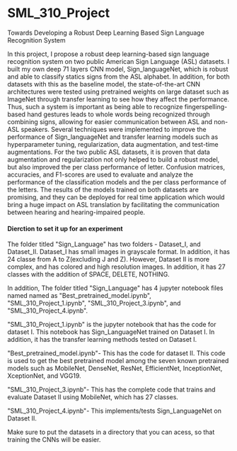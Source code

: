 # SML_310_Project
Towards Developing a Robust Deep Learning Based Sign Language Recognition System




In this project, I propose a robust deep learning-based sign language recognition system on two public American Sign Language (ASL) datasets. I built my own deep 71 layers CNN model, Sign_languageNet, which is robust and able to classify statics signs from the ASL alphabet. In addition, for both datasets with this as the baseline model, the state-of-the-art CNN architectures were tested using pretrained weights on large dataset such as ImageNet through transfer learning to see how they affect the performance. Thus, such a system is important as being able to recognize fingerspelling-based hand gestures leads to whole words being recognized through combining signs, allowing for easier communication between ASL and non-ASL speakers. Several techniques were implemented to improve the performance of Sign_languageNet and transfer learning models such as hyperparameter tuning, regularization, data augmentation, and test-time augmentations. For the two public ASL datasets, it is proven that data augmentation and regularization not only helped to build a robust model, but also improved the per class performance of letter. Confusion matrices, accuracies, and F1-scores are used to evaluate and analyze the performance of the classification models and the per class performance of the letters. The results of the models trained on both datasets are promising, and they can be deployed for real time application which would bring a huge impact on ASL translation by facilitating the communication between hearing and hearing-impaired people.


#### Dierction to set it up for an experiment

The folder titled "Sign_Language" has two folders - Dataset_I, and Dataset_II. Dataset_I has small images in grayscale format. In addition, it has 24 classe from A to Z(excluding J and Z). However, Dataset II is more complex, and has colored and high resolution images. In addition, it has 27 classes with the addition of SPACE, DELETE, NOTHING.

In addition, The folder titled "Sign_Language" has 4 jupyter notebook files named named as "Best_pretrained_model.ipynb", "SML_310_Project_1.ipynb", "SML_310_Project_3.ipynb", and "SML_310_Project_4.ipynb".


"SML_310_Project_1.ipynb" is the jupyter notebook that has the code for dataset I. This notebook has Sign_LanguageNet trained on Dataset I. In addition, it has the transfer learning methods tested on Dataset I.


"Best_pretrained_model.ipynb"- This has the code for dataset II. This code is used to get the best pretrained model among the seven known pretrained models such as MobileNet, DenseNet, ResNet, EfficientNet, InceptionNet, XceptionNet, and VGG19.

"SML_310_Project_3.ipynb"- This has the complete code that trains and evaluate Dataset II using MobileNet, which has 27 classes.

 "SML_310_Project_4.ipynb"- This implements/tests Sign_LanguageNet on Dataset II.

Make sure to put the datasets in a directory that you can acess, so that training the CNNs will be easier.
